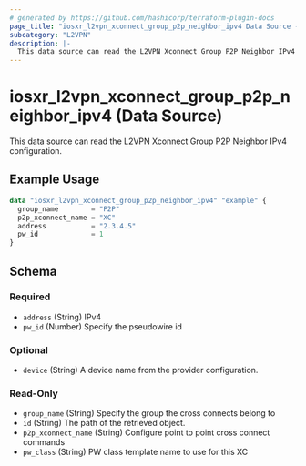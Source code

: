 ```yaml
---
# generated by https://github.com/hashicorp/terraform-plugin-docs
page_title: "iosxr_l2vpn_xconnect_group_p2p_neighbor_ipv4 Data Source - terraform-provider-iosxr"
subcategory: "L2VPN"
description: |-
  This data source can read the L2VPN Xconnect Group P2P Neighbor IPv4 configuration.
---
```


# iosxr_l2vpn_xconnect_group_p2p_neighbor_ipv4 (Data Source)

This data source can read the L2VPN Xconnect Group P2P Neighbor IPv4 configuration.

## Example Usage

```terraform
data "iosxr_l2vpn_xconnect_group_p2p_neighbor_ipv4" "example" {
  group_name        = "P2P"
  p2p_xconnect_name = "XC"
  address           = "2.3.4.5"
  pw_id             = 1
}
```

<!-- schema generated by tfplugindocs -->
## Schema

### Required

- `address` (String) IPv4
- `pw_id` (Number) Specify the pseudowire id

### Optional

- `device` (String) A device name from the provider configuration.

### Read-Only

- `group_name` (String) Specify the group the cross connects belong to
- `id` (String) The path of the retrieved object.
- `p2p_xconnect_name` (String) Configure point to point cross connect commands
- `pw_class` (String) PW class template name to use for this XC


